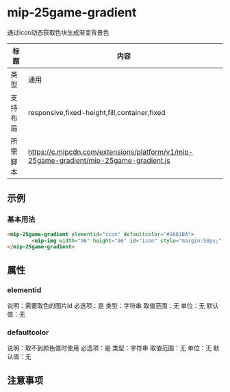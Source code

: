 # mip-25game-gradient

通过icon动态获取色块生成渐变背景色

标题|内容
----|----
类型|通用
支持布局|responsive,fixed-height,fill,container,fixed
所需脚本|https://c.mipcdn.com/extensions/platform/v1/mip-25game-gradient/mip-25game-gradient.js

## 示例

### 基本用法
```html
<mip-25game-gradient elementid="icon" defaultcolor="#1681BA">
		<mip-img width="96" height="96" id="icon" style="margin:50px;" src="https://file.25game.com/upload/icon/2016/03/31/37831aebbe50.png"></mip-img>
</mip-25game-gradient>
```

## 属性

### elementid

说明：需要取色的图片Id
必选项：是
类型：字符串
取值范围：无
单位：无
默认值：无

### defaultcolor

说明：取不到颜色值时使用
必选项：是
类型：字符串
取值范围：无
单位：无
默认值：无

## 注意事项

